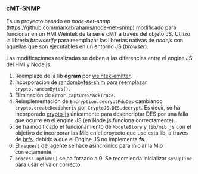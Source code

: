 ### cMT-SNMP

Es un proyecto basado en *node-net-snmp* (https://github.com/markabrahams/node-net-snmp) modificado para funcionar en un HMI Weintek de la serie cMT a través del objeto JS. Utilizo la librería *browserify* para reemplazar las librerías nativas de *nodejs* con aquellas que son ejecutables en un entorno JS (*browser*). 

Las modificaciones realizadas se deben a las diferencias entre el engine JS del HMI y Node.js:

1. Reemplazo de la lib **dgram** por [weintek-emitter](https://github.com/sfcaracciolo/weintek-emitter).
2. Incorporación de [randombytes-shim](https://github.com/chr15m/randombytes-shim) para reemplazar `crypto.randomBytes()`.
3. Eliminación de `Error.captureStackTrace`.
4. Reimplementación de `Encryption.decryptPduDes` cambiando `crypto.createDecipheriv` por `CryptoJS.DES.decrypt`. Es decir, se ha incorporado [crypto-js](https://www.npmjs.com/package/crypto-js) únicamente para desencriptar DES por una falla que ocurre en el engine JS (en Node.js funciona correctamente).
5. Se ha modificado el funcionamiento de `ModuleStore` y `lib/mib.js` con el objetivo de incorporar las Mib en el proyecto que use esta lib, a través de [brfs](https://www.npmjs.com/package/brfs), debido a que el Engine JS no implementa **fs**.
6. El `request` del agente se hace asincrónico para iniciar la Mib correctamente.
7. `process.uptime()` se ha forzado a 0. Se recomienda inicializar `sysUpTime` para usar el valor correcto.
